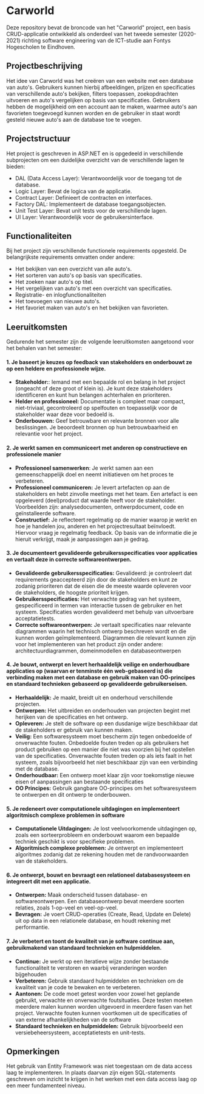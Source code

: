 
# Carworld
Deze repository bevat de broncode van het "Carworld" project, een basis CRUD-applicatie ontwikkeld als onderdeel van het tweede semester (2020-2021) richting software engineering van de ICT-studie aan Fontys Hogescholen te Eindhoven.

## Projectbeschrijving
Het idee van Carworld was het creëren van een website met een database van auto's. Gebruikers kunnen hierbij afbeeldingen, prijzen en specificaties van verschillende auto's bekijken, filters toepassen, zoekopdrachten uitvoeren en auto's vergelijken op basis van specificaties. Gebruikers hebben de mogelijkheid om een account aan te maken, waarmee auto's aan favorieten toegevoegd kunnen worden en de gebruiker in staat wordt gesteld nieuwe auto's aan de database toe te voegen.

## Projectstructuur
Het project is geschreven in ASP.NET en is opgedeeld in verschillende subprojecten om een duidelijke overzicht van de verschillende lagen te bieden:

- DAL (Data Access Layer): Verantwoordelijk voor de toegang tot de database.
- Logic Layer: Bevat de logica van de applicatie.
- Contract Layer: Definieert de contracten en interfaces.
- Factory DAL: Implementeert de database toegangsobjecten.
- Unit Test Layer: Bevat unit tests voor de verschillende lagen.
- UI Layer: Verantwoordelijk voor de gebruikersinterface.

## Functionaliteiten
Bij het project zijn verschillende functionele requirements opgesteld. De belangrijkste requirements omvatten onder andere:

- Het bekijken van een overzicht van alle auto's.
- Het sorteren van auto's op basis van specificaties.
- Het zoeken naar auto's op titel.
- Het vergelijken van auto's met een overzicht van specificaties.
- Registratie- en inlogfunctionaliteiten
- Het toevoegen van nieuwe auto's.
- Het favoriet maken van auto's en het bekijken van favorieten.

## Leeruitkomsten
Gedurende het semester zijn de volgende leeruitkomsten aangetoond voor het behalen van het semester:

#### 1. Je baseert je keuzes op feedback van stakeholders en onderbouwt ze op een heldere en professionele wijze.
- **Stakeholder:**: Iemand met een bepaalde rol en belang in het project (ongeacht of deze groot of klein is). Je kunt deze stakeholders identificeren en kunt hun belangen achterhalen en prioriteren.
- **Helder en professioneel:** Documentatie is compleet maar compact, niet-triviaal, gecontroleerd op spelfouten en toepasselijk voor de stakeholder waar deze voor bedoeld is.
- **Onderbouwen:** Geef betrouwbare en relevante bronnen voor alle beslissingen. Je beoordeelt bronnen op hun betrouwbaarheid en relevantie voor het project.

#### 2. Je werkt samen en communiceert met anderen op constructieve en professionele manier
- **Professioneel samenwerken**: Je werkt samen aan een gemeenschappelijk doel en neemt initiatieven om het proces te verbeteren.
- **Professioneel communiceren:** Je levert artefacten op aan de stakeholders en hebt zinvolle meetings met het team. Een artefact is een opgeleverd (deel)product dat waarde heeft voor de stakeholder. Voorbeelden zijn: analysedocumenten, ontwerpdocument, code en geïnstalleerde software.
- **Constructief:** Je reflecteert regelmatig op de manier waarop je werkt en hoe je handelen jou, anderen en het projectresultaat beïnvloedt. Hiervoor vraag je regelmatig feedback. Op basis van de informatie die je hieruit verkrijgt, maak je aanpassingen aan je gedrag.

#### 3. Je documenteert gevalideerde gebruikersspecificaties voor applicaties en vertaalt deze in correcte softwareontwerpen.
- **Gevalideerde gebruikersspecificaties:** Gevalideerd: je controleert dat requirements geaccepteerd zijn door de stakeholders en kunt ze zodanig prioriteren dat de eisen die de meeste waarde opleveren voor de stakeholders, de hoogste prioriteit krijgen.
- **Gebruikersspecificaties:** Het verwachte gedrag van het systeem, gespecificeerd in termen van interactie tussen de gebruiker en het systeem. Specificaties worden gevalideerd met behulp van uitvoerbare acceptatietests.
- **Correcte softwareontwerpen:** Je vertaalt specificaties naar relevante diagrammen waarin het technisch ontwerp beschreven wordt en die kunnen worden geïmplementeerd. Diagrammen die relevant kunnen zijn voor het implementeren van het product zijn onder andere: architectuurdiagrammen, domeinmodellen en databaseontwerpen

#### 4. Je bouwt, ontwerpt en levert herhaaldelijk veilige en onderhoudbare applicaties op (waarvan er tenminste één web-gebaseerd is) die verbinding maken met een database en gebruik maken van OO-principes en standaard technieken gebaseerd op gevalideerde gebruikerseisen.
- **Herhaaldelijk:** Je maakt, breidt uit en onderhoud verschillende projecten.
- **Ontwerpen:** Het uitbreiden en onderhouden van projecten begint met herijken van de specificaties en het ontwerp.
- **Opleveren:** Je stelt de software op een dusdanige wijze beschikbaar dat de stakeholders er gebruik van kunnen maken.
- **Veilig:** Een softwaresysteem moet bescherm zijn tegen onbedoelde of onverwachte fouten. Onbedoelde fouten treden op als gebruikers het product gebruiken op een manier die niet was voorzien bij het opstellen van de specificaties. Onverwachte fouten treden op als iets faalt in het systeem, zoals bijvoorbeeld het niet beschikbaar zijn van een verbinding met de database.
- **Onderhoudbaar:** Een ontwerp moet klaar zijn voor toekomstige nieuwe eisen of aanpassingen aan bestaande specificaties
- **OO Principes:** Gebruik gangbare OO-principes om het softwaresysteem te ontwerpen en dit ontwerp te onderbouwen.

#### 5. Je redeneert over computationele uitdagingen en implementeert algoritmisch complexe problemen in software
- **Computationele Uitdagingen:** Je lost veelvoorkomende uitdagingen op, zoals een sorteerprobleem en onderbouwt waarom een bepaalde techniek geschikt is voor specifieke problemen.
- **Algoritmisch complexe problemen:** Je ontwerpt en implementeert algoritmes zodanig dat ze rekening houden met de randvoorwaarden van de stakeholders.

#### 6. Je ontwerpt, bouwt en bevraagt een relationeel databasesysteem en integreert dit met een applicatie.
- **Ontwerpen:** Maak onderscheid tussen database- en softwareontwerpen. Een databaseontwerp bevat meerdere soorten relaties, zoals 1-op-veel en veel-op-veel.
- **Bevragen:** Je voert CRUD-operaties (Create, Read, Update en Delete) uit op data in een relationele database, en houdt rekening met performantie.

#### 7. Je verbetert en toont de kwaliteit van je software continue aan, gebruikmakend van standaard technieken en hulpmiddelen.
- **Continue:** Je werkt op een iteratieve wijze zonder bestaande functionaliteit te verstoren en waarbij veranderingen worden bijgehouden
- **Verbeteren:** Gebruik standaard hulpmiddelen en technieken om de kwaliteit van je code te bewaken en te verbeteren.
- **Aantonen:** De code moet getest worden voor zowel het geplande gebruikt, verwachte en onverwachte foutsituaties. Deze testen moeten meerdere malen kunnen worden uitgevoerd in meerdere fasen van het project. Verwachte fouten kunnen voortkomen uit de specificaties of van externe afhankelijkheden van de software
- **Standaard technieken en hulpmiddelen:** Gebruik bijvoorbeeld een versiebeheersysteem, acceptatietests en unit-tests.

## Opmerkingen
Het gebruik van Entity Framework was niet toegestaan om de data access laag te implementeren. In plaats daarvan zijn eigen SQL-statements geschreven om inzicht te krijgen in het werken met een data access laag op een meer fundamenteel niveau.
